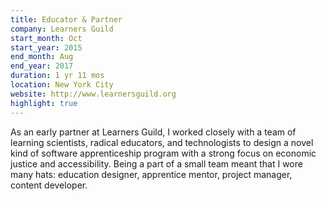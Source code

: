 ```yaml
---
title: Educator & Partner
company: Learners Guild
start_month: Oct
start_year: 2015
end_month: Aug
end_year: 2017
duration: 1 yr 11 mos
location: New York City
website: http://www.learnersguild.org
highlight: true
---
```

As an early partner at Learners Guild, I worked closely with a team of learning scientists, radical educators, and technologists to design a novel kind of software apprenticeship program with a strong focus on economic justice and accessibility. Being a part of a small team meant that I wore many hats: education designer, apprentice mentor, project manager, content developer.
